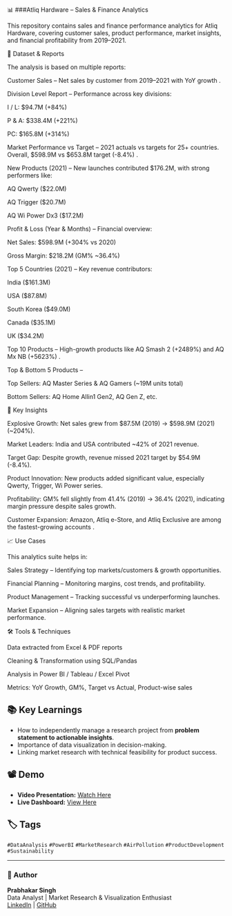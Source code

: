 📊 ###Atliq Hardware – Sales & Finance Analytics

This repository contains sales and finance performance analytics for Atliq Hardware, covering customer sales, product performance, market insights, and financial profitability from 2019–2021.

📁 Dataset & Reports

The analysis is based on multiple reports:

Customer Sales – Net sales by customer from 2019–2021 with YoY growth
.

Division Level Report – Performance across key divisions:

I / L: $94.7M (+84%)

P & A: $338.4M (+221%)

PC: $165.8M (+314%)

Market Performance vs Target – 2021 actuals vs targets for 25+ countries. Overall, $598.9M vs $653.8M target (-8.4%)
.

New Products (2021) – New launches contributed $176.2M, with strong performers like:

AQ Qwerty ($22.0M)

AQ Trigger ($20.7M)

AQ Wi Power Dx3 ($17.2M)

Profit & Loss (Year & Months) – Financial overview:

Net Sales: $598.9M (+304% vs 2020)

Gross Margin: $218.2M (GM% ~36.4%)

Top 5 Countries (2021) – Key revenue contributors:

India ($161.3M)

USA ($87.8M)

South Korea ($49.0M)

Canada ($35.1M)

UK ($34.2M)

Top 10 Products – High-growth products like AQ Smash 2 (+2489%) and AQ Mx NB (+5623%)
.

Top & Bottom 5 Products –

Top Sellers: AQ Master Series & AQ Gamers (~19M units total)

Bottom Sellers: AQ Home Allin1 Gen2, AQ Gen Z, etc.

📌 Key Insights

Explosive Growth: Net sales grew from $87.5M (2019) → $598.9M (2021) (~204%).

Market Leaders: India and USA contributed ~42% of 2021 revenue.

Target Gap: Despite growth, revenue missed 2021 target by $54.9M (-8.4%).

Product Innovation: New products added significant value, especially Qwerty, Trigger, Wi Power series.

Profitability: GM% fell slightly from 41.4% (2019) → 36.4% (2021), indicating margin pressure despite sales growth.

Customer Expansion: Amazon, Atliq e-Store, and Atliq Exclusive are among the fastest-growing accounts
.

📈 Use Cases

This analytics suite helps in:

Sales Strategy – Identifying top markets/customers & growth opportunities.

Financial Planning – Monitoring margins, cost trends, and profitability.

Product Management – Tracking successful vs underperforming launches.

Market Expansion – Aligning sales targets with realistic market performance.

🛠️ Tools & Techniques

Data extracted from Excel & PDF reports

Cleaning & Transformation using SQL/Pandas

Analysis in Power BI / Tableau / Excel Pivot

Metrics: YoY Growth, GM%, Target vs Actual, Product-wise sales
## 📚 Key Learnings
- How to independently manage a research project from **problem statement to actionable insights**.
- Importance of data visualization in decision-making.
- Linking market research with technical feasibility for product success.


## 📽 Demo
- **Video Presentation:** [Watch Here](https://lnkd.in/d_Stvvav)  
- **Live Dashboard:** [View Here](https://lnkd.in/dyb-wGnj)

## 🏷 Tags
`#DataAnalysis` `#PowerBI` `#MarketResearch` `#AirPollution` `#ProductDevelopment` `#Sustainability`

---

### 📌 Author
**Prabhakar Singh**  
Data Analyst | Market Research & Visualization Enthusiast  
[LinkedIn](https://www.linkedin.com/in/prabhakarsingh001/) | [GitHub](https://github.com/)  
